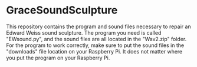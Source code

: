 # GraceSoundSculpture
This repository contains the program and sound files necessary to repair an Edward Weiss sound sculpture.
The program you need is called "EWsound.py", and the sound files are all located in the "Wav2.zip" folder.
For the program to work correctly, make sure to put the sound files in the "downloads" file location on your Raspberry Pi.
It does not matter where you put the program on your Raspberry Pi.
